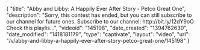 {
    "title": "Abby and Libby: A Happily Ever After Story - Petco Great One",
    "description": "Sorry, this contest has ended, but you can still subscribe to our channel for future ones. Subscribe to our channel: http:\/\/bit.ly\/12dY9oO Check this playlis...",
    "videoid": "145198",
    "date_created": "1394762630",
    "date_modified": "1418181179",
    "type": "captivate",
    "layout": "video",
    "url": "\/v\/abby-and-libby-a-happily-ever-after-story-petco-great-one\/145198"
}